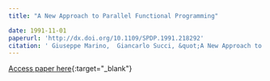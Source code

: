 ```yaml
---
title: "A New Approach to Parallel Functional Programming"

date: 1991-11-01
paperurl: 'http://dx.doi.org/10.1109/SPDP.1991.218292'
citation: ' Giuseppe Marino,  Giancarlo Succi, &quot;A New Approach to Parallel Functional Programming.&quot;, 1991.'
---
```

[Access paper here](http://dx.doi.org/10.1109/SPDP.1991.218292){:target="_blank"}
